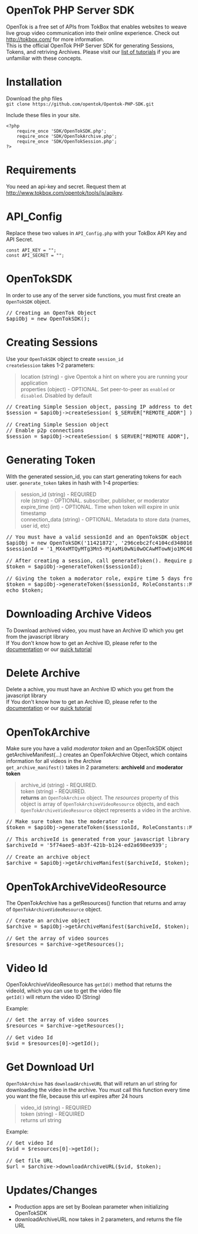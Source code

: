 # OpenTok PHP Server SDK

OpenTok is a free set of APIs from TokBox that enables websites to weave live group video communication into their online experience. Check out <http://tokbox.com/> for more information.  
This is the official OpenTok PHP Server SDK for generating Sessions, Tokens, and retriving Archives. Please visit our [list of tutorials](http://tokbox.com/opentok/tutorials/) if you are unfamiliar with these concepts.  

# Installation

Download the php files  
`git clone https://github.com/opentok/Opentok-PHP-SDK.git`

Include these files in your site.  

    <?php
        require_once 'SDK/OpenTokSDK.php';
        require_once 'SDK/OpenTokArchive.php';
        require_once 'SDK/OpenTokSession.php';
    ?>

# Requirements

You need an api-key and secret. Request them at <http://www.tokbox.com/opentok/tools/js/apikey>.  

# API_Config

Replace these two values in `API_Config.php` with your TokBox API Key and API Secret.

    const API_KEY = "";
    const API_SECRET = "";

# OpenTokSDK

In order to use any of the server side functions, you must first create an `OpenTokSDK` object.

<pre>
// Creating an OpenTok Object
$apiObj = new OpenTokSDK();
</pre>

# Creating Sessions
Use your `OpenTokSDK` object to create `session_id`  
`createSession` takes 1-2 parameters:
> location (string) -  give Opentok a hint on where you are running your application  
> properties (object) - OPTIONAL. Set peer-to-peer as `enabled` or `disabled`. Disabled by default  

<pre>
// Creating Simple Session object, passing IP address to determine closest production server
$session = $apiObj->createSession( $_SERVER["REMOTE_ADDR"] );

// Creating Simple Session object 
// Enable p2p connections
$session = $apiObj->createSession( $_SERVER["REMOTE_ADDR"], array(SessionPropertyConstants::P2P_PREFERENCE=> "enabled") );
</pre>


# Generating Token
With the generated session_id, you can start generating tokens for each user.
`generate_token` takes in hash with 1-4 properties:
> session_id (string) - REQUIRED  
> role (string) - OPTIONAL. subscriber, publisher, or moderator  
> expire_time (int) - OPTIONAL. Time when token will expire in unix timestamp  
> connection_data (string) - OPTIONAL. Metadata to store data (names, user id, etc)

<pre>
// You must have a valid sessionId and an OpenTokSDK object
$apiObj = new OpenTokSDK('11421872', '296cebc2fc4104cd348016667ffa2a3909ec636f');
$sessionId = '1_MX4xMTQyMTg3Mn5-MjAxMi0wNi0wOCAwMTowNjo1MC40NTMxMzIrMDA6MDB-MC40OTY0OTM3NjIzMjh';

// After creating a session, call generateToken(). Require parameter: SessionId
$token = $apiObj->generateToken($sessionId);

// Giving the token a moderator role, expire time 5 days from now, and connectionData to pass to other users in the session
$token = $apiObj->generateToken($sessionId, RoleConstants::MODERATOR, time() + (5*24*60*60), "hello world!" );
echo $token;
</pre>

# Downloading Archive Videos
To Download archived video, you must have an Archive ID which you get from the javascript library  
If You don't know how to get an Archive ID, please refer to the [documentation](http://tokbox.com/opentok/libraries/client/js/reference/Session.html#createArchive) or our [quick tutorial](http://www.tokbox.com/blog/how-i-built-minute-grams-3-minute-tutorial/)  

# Delete Archive
Delete a achive, you must have an Archive ID which you get from the javascript library  
If You don't know how to get an Archive ID, please refer to the [documentation](http://tokbox.com/opentok/libraries/client/js/reference/Session.html#createArchive) or our [quick tutorial](http://www.tokbox.com/blog/how-i-built-minute-grams-3-minute-tutorial/)  


# OpenTokArchive
Make sure you have a valid *moderator token* and an OpenTokSDK object  
getArchiveManifest(...) creates an OpenTokArchive Object, which contains information for all videos in the Archive  
`get_archive_manifest()` takes in 2 parameters: **archiveId** and **moderator token**  
> archive_id (string) - REQUIRED.  
> token (string) - REQUIRED.   
> **returns** an `OpenTokArchive` object. The *resources* property of this object is array of `OpenTokArchiveVideoResource` objects, and each `OpenTokArchiveVideoResource` object represents a video in the archive.

<pre>
// Make sure token has the moderator role
$token = $apiObj->generateToken($sessionId, RoleConstants::MODERATOR);

// This archiveId is generated from your javascript library after you record something
$archiveId = '5f74aee5-ab3f-421b-b124-ed2a698ee939';

// Create an archive object
$archive = $apiObj->getArchiveManifest($archiveId, $token);
</pre>

# OpenTokArchiveVideoResource
The OpenTokArchive has a getResources() function that returns and array of `OpenTokArchiveVideoResource` object.  

<pre>
// Create an archive object
$archive = $apiObj->getArchiveManifest($archiveId, $token);

// Get the array of video sources
$resources = $archive->getResources();
</pre>


# Video Id
OpenTokArchiveVideoResource has `getId()` method that returns the videoId, which you can use to get the video file  
`getId()` will return the video ID (String)

Example:
<pre>
// Get the array of video sources
$resources = $archive->getResources();

// Get video Id
$vid = $resources[0]->getId();  
</pre>

# Get Download Url
`OpenTokArchive` has `downloadArchiveURL` that will return an url string for downloading the video in the archive. You must call this function every time you want the file, because this url expires after 24 hours
> video_id (string) - REQUIRED  
> token (string) - REQUIRED  
> returns url string

Example:
<pre>
// Get video Id
$vid = $resources[0]->getId();  

// Get file URL
$url = $archive->downloadArchiveURL($vid, $token);
</pre>

# Updates/Changes
* Production apps are set by Boolean parameter when initializing OpenTokSDK  
* downloadArchiveURL now takes in 2 parameters, and returns the file URL  
